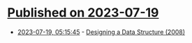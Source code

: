 # [Published on 2023-07-19](index.md)

* [2023-07-19, 05:15:45](https://lobste.rs/s/k6e3k5/designing_data_structure_2008) - [Designing a Data Structure (2008)](http://okasaki.blogspot.com/2008/05/designing-data-structure.html)
